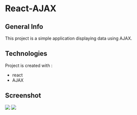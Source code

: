 # React-AJAX

## General Info
This project is a simple application displaying data using AJAX.

## Technologies
Project is created with :
* react
* AJAX

## Screenshot
<img src = "https://user-images.githubusercontent.com/48890162/82643285-3fe0db80-9bdd-11ea-87bf-5f09fcc37654.png">
<img src = "https://user-images.githubusercontent.com/48890162/82643779-22f8d800-9bde-11ea-8615-69fe88d61539.png">
